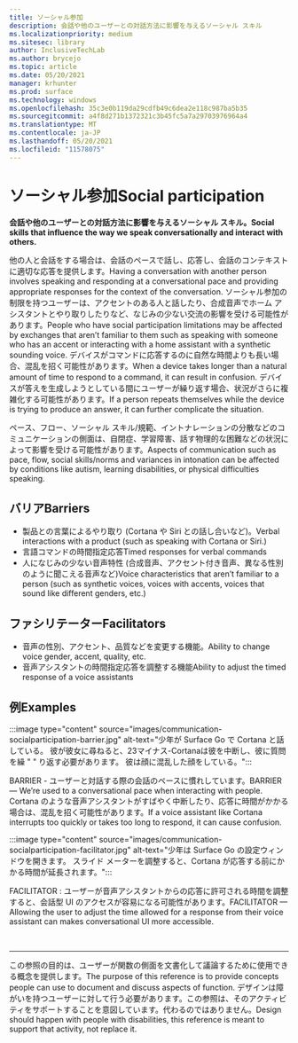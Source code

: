 ```yaml
---
title: ソーシャル参加
description: 会話や他のユーザーとの対話方法に影響を与えるソーシャル スキル
ms.localizationpriority: medium
ms.sitesec: library
author: InclusiveTechLab
ms.author: brycejo
ms.topic: article
ms.date: 05/20/2021
manager: krhunter
ms.prod: surface
ms.technology: windows
ms.openlocfilehash: 35c3e0b119da29cdfb49c6dea2e118c987ba5b35
ms.sourcegitcommit: a4f8d271b1372321c3b45fc5a7a29703976964a4
ms.translationtype: MT
ms.contentlocale: ja-JP
ms.lasthandoff: 05/20/2021
ms.locfileid: "11578075"
---
```

# <a name="social-participation"></a><span data-ttu-id="d796b-103">ソーシャル参加</span><span class="sxs-lookup"><span data-stu-id="d796b-103">Social participation</span></span>

**<span data-ttu-id="d796b-104">会話や他のユーザーとの対話方法に影響を与えるソーシャル スキル。</span><span class="sxs-lookup"><span data-stu-id="d796b-104">Social skills that influence the way we speak conversationally and interact with others.</span></span>**

<span data-ttu-id="d796b-105">他の人と会話をする場合は、会話のペースで話し、応答し、会話のコンテキストに適切な応答を提供します。</span><span class="sxs-lookup"><span data-stu-id="d796b-105">Having a conversation with another person involves speaking and responding at a conversational pace and providing appropriate responses for the context of the conversation.</span></span> <span data-ttu-id="d796b-106">ソーシャル参加の制限を持つユーザーは、アクセントのある人と話したり、合成音声でホーム アシスタントとやり取りしたりなど、なじみの少ない交流の影響を受ける可能性があります。</span><span class="sxs-lookup"><span data-stu-id="d796b-106">People who have social participation limitations may be affected by exchanges that aren’t familiar to them such as speaking with someone who has an accent or interacting with a home assistant with a synthetic sounding voice.</span></span> <span data-ttu-id="d796b-107">デバイスがコマンドに応答するのに自然な時間よりも長い場合、混乱を招く可能性があります。</span><span class="sxs-lookup"><span data-stu-id="d796b-107">When a device takes longer than a natural amount of time to respond to a command, it can result in confusion.</span></span> <span data-ttu-id="d796b-108">デバイスが答えを生成しようとしている間にユーザーが繰り返す場合、状況がさらに複雑化する可能性があります。</span><span class="sxs-lookup"><span data-stu-id="d796b-108">If a person repeats themselves while the device is trying to produce an answer, it can further complicate the situation.</span></span>

<span data-ttu-id="d796b-109">ペース、フロー、ソーシャル スキル/規範、イントナレーションの分散などのコミュニケーションの側面は、自閉症、学習障害、話す物理的な困難などの状況によって影響を受ける可能性があります。</span><span class="sxs-lookup"><span data-stu-id="d796b-109">Aspects of communication such as pace, flow, social skills/norms and variances in intonation can be affected by conditions like autism, learning disabilities, or physical difficulties speaking.</span></span>

## <a name="barriers"></a><span data-ttu-id="d796b-110">バリア</span><span class="sxs-lookup"><span data-stu-id="d796b-110">Barriers</span></span>
* <span data-ttu-id="d796b-111">製品との言葉によるやり取り (Cortana や Siri との話し合いなど)。</span><span class="sxs-lookup"><span data-stu-id="d796b-111">Verbal interactions with a product (such as speaking with Cortana or Siri.)</span></span>
* <span data-ttu-id="d796b-112">言語コマンドの時間指定応答</span><span class="sxs-lookup"><span data-stu-id="d796b-112">Timed responses for verbal commands</span></span>
* <span data-ttu-id="d796b-113">人になじみの少ない音声特性 (合成音声、アクセント付き音声、異なる性別のように聞こえる音声など)</span><span class="sxs-lookup"><span data-stu-id="d796b-113">Voice characteristics that aren’t familiar to a person (such as synthetic voices, voices with accents, voices that sound like different genders, etc.)</span></span>

## <a name="facilitators"></a><span data-ttu-id="d796b-114">ファシリテーター</span><span class="sxs-lookup"><span data-stu-id="d796b-114">Facilitators</span></span>
* <span data-ttu-id="d796b-115">音声の性別、アクセント、品質などを変更する機能。</span><span class="sxs-lookup"><span data-stu-id="d796b-115">Ability to change voice gender, accent, quality, etc.</span></span>
* <span data-ttu-id="d796b-116">音声アシスタントの時間指定応答を調整する機能</span><span class="sxs-lookup"><span data-stu-id="d796b-116">Ability to adjust the timed response of a voice assistants</span></span>

## <a name="examples"></a><span data-ttu-id="d796b-117">例</span><span class="sxs-lookup"><span data-stu-id="d796b-117">Examples</span></span>

:::image type="content" source="images/communication-socialparticipation-barrier.jpg" alt-text="少年が Surface Go で Cortana と話している。 彼が彼女に尋ねると、23マイナス-Cortanaは彼を中断し、彼に質問を繰 &quot; &quot; り返す必要があります。 彼は顔に混乱した顔をしている。":::

<span data-ttu-id="d796b-121">BARRIER - ユーザーと対話する際の会話のペースに慣れしています。</span><span class="sxs-lookup"><span data-stu-id="d796b-121">BARRIER — We’re used to a conversational pace when interacting with people.</span></span> <span data-ttu-id="d796b-122">Cortana のような音声アシスタントがすばやく中断したり、応答に時間がかかる場合は、混乱を招く可能性があります。</span><span class="sxs-lookup"><span data-stu-id="d796b-122">If a voice assistant like Cortana interrupts too quickly or takes too long to respond, it can cause confusion.</span></span>

:::image type="content" source="images/communication-socialparticipation-facilitator.jpg" alt-text="少年は Surface Go の設定ウィンドウを開きます。 スライド メーターを調整すると、Cortana が応答する前にかかる時間が延長されます。":::

<span data-ttu-id="d796b-125">FACILITATOR : ユーザーが音声アシスタントからの応答に許可される時間を調整すると、会話型 UI のアクセスが容易になる可能性があります。</span><span class="sxs-lookup"><span data-stu-id="d796b-125">FACILITATOR — Allowing the user to adjust the time allowed for a response from their voice assistant can makes conversational UI more accessible.</span></span> 

&nbsp;

[comment]: # (フッター ステートメント)
___
<span data-ttu-id="d796b-127">この参照の目的は、ユーザーが関数の側面を文書化して議論するために使用できる概念を提供します。</span><span class="sxs-lookup"><span data-stu-id="d796b-127">The purpose of this reference is to provide concepts people can use to document and discuss aspects of function.</span></span> <span data-ttu-id="d796b-128">デザインは障がいを持つユーザーに対して行う必要があります。この参照は、そのアクティビティをサポートすることを意図しています。代わるのではありません。</span><span class="sxs-lookup"><span data-stu-id="d796b-128">Design should happen with people with disabilities, this reference is meant to support that activity, not replace it.</span></span> 